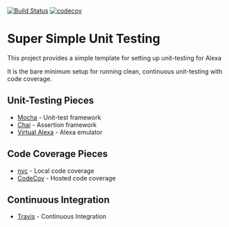 [![Build Status](https://travis-ci.org/bespoken/super-simple-unit-testing.svg?branch=master)](https://travis-ci.org/bespoken/super-simple-unit-testing)
[![codecov](https://codecov.io/gh/bespoken/super-simple-unit-testing/branch/master/graph/badge.svg)](https://codecov.io/gh/bespoken/super-simple-unit-testing)

# Super Simple Unit Testing
This project provides a simple template for setting up unit-testing for Alexa

It is the bare minimum setup for running clean, continuous unit-testing with code coverage.

## Unit-Testing Pieces
* [Mocha](https://mochajs.org/) - Unit-test framework
* [Chai](http://chaijs.com/) - Assertion framework
* [Virtual Alexa](https://github.com/bespoken/virtual-alexa) - Alexa emulator

## Code Coverage Pieces
* [nyc](https://github.com/istanbuljs/nyc) - Local code coverage
* [CodeCov](https://codecov.io) - Hosted code coverage

## Continuous Integration
* [Travis](https://travisci.org) - Continuous Integration
